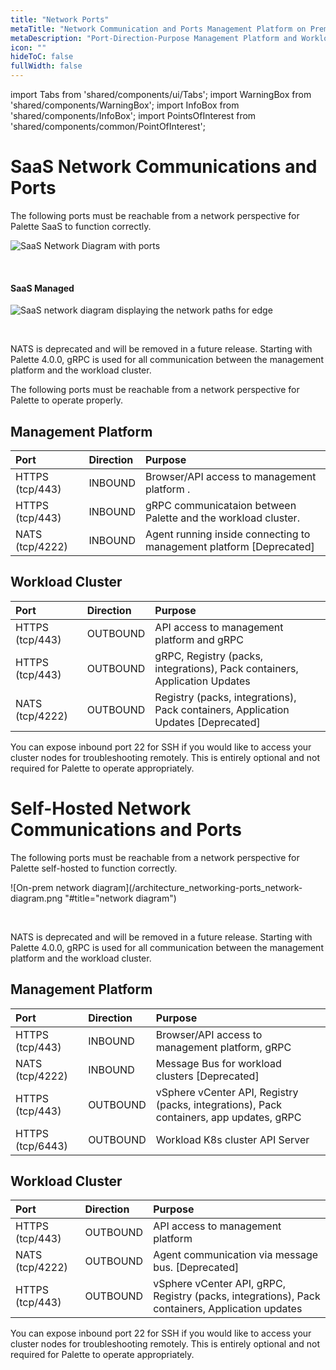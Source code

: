 ```yaml
---
title: "Network Ports"
metaTitle: "Network Communication and Ports Management Platform on Prem"
metaDescription: "Port-Direction-Purpose Management Platform and Workload Clusters"
icon: ""
hideToC: false
fullWidth: false
---
```

 
import Tabs from 'shared/components/ui/Tabs';
import WarningBox from 'shared/components/WarningBox';
import InfoBox from 'shared/components/InfoBox';
import PointsOfInterest from 'shared/components/common/PointOfInterest';


# SaaS Network Communications and Ports

The following ports must be reachable from a network perspective for Palette SaaS to function correctly.

![SaaS Network Diagram with ports](/architecture_networking-ports_saas-network-diagram.png "title=SaaS Network Diagram with ports")

<br />

#### SaaS Managed


![SaaS network diagram displaying the network paths for edge](/architecture_networking-ports_saas-network-diagram-edge.png)


<br />


<WarningBox>

NATS is deprecated and will be removed in a future release. Starting with Palette 4.0.0, gRPC is used for all communication between the management platform and the workload cluster.

</WarningBox>


The following ports must be reachable from a network perspective for Palette to operate properly.

## Management Platform

|Port            |Direction|Purpose                   |    
|:---------------|:---------|:-----------------------|
|HTTPS (tcp/443) |INBOUND        |Browser/API access to management platform .|
|HTTPS (tcp/443) |INBOUND        |gRPC communicataion between Palette and the workload cluster.|
|NATS (tcp/4222) |INBOUND        |Agent running inside connecting to management platform [Deprecated]|


## Workload Cluster


|Port            |Direction | Purpose|
|:---------------|:---------|:--------------|
|HTTPS (tcp/443) |OUTBOUND | API access to management platform and gRPC|
|HTTPS (tcp/443) |OUTBOUND | gRPC, Registry (packs, integrations), Pack containers, Application Updates|
|NATS (tcp/4222) |OUTBOUND |Registry (packs, integrations), Pack containers, Application Updates [Deprecated]|

<InfoBox>

You can expose inbound port 22 for SSH if you would like to access your cluster nodes for troubleshooting remotely. This is entirely optional and not required for Palette to operate appropriately.

</InfoBox>


# Self-Hosted Network Communications and Ports

The following ports must be reachable from a network perspective for Palette self-hosted to function correctly.


![On-prem network diagram](/architecture_networking-ports_network-diagram.png "#title="network diagram")

<br />


<WarningBox>

NATS is deprecated and will be removed in a future release. Starting with Palette 4.0.0, gRPC is used for all communication between the management platform and the workload cluster.

</WarningBox>

## Management Platform

|Port            |Direction|Purpose                   |    
|:---------------|:---------|:-----------------------|
|HTTPS (tcp/443) |INBOUND        |Browser/API access to management platform, gRPC|
|NATS (tcp/4222) |INBOUND        |Message Bus for workload clusters [Deprecated]|
|HTTPS (tcp/443) |OUTBOUND       |vSphere vCenter API,  Registry (packs, integrations), Pack containers, app updates, gRPC|
|HTTPS (tcp/6443)|OUTBOUND       |Workload K8s cluster API Server|


## Workload Cluster


|Port |Direction | Purpose|
|:---------------|:---------|:--------------|
|HTTPS (tcp/443) |OUTBOUND | API access to management platform|
|NATS (tcp/4222) |OUTBOUND       |Agent communication via message bus. [Deprecated] |
|HTTPS (tcp/443) |OUTBOUND       |vSphere vCenter API, gRPC, Registry (packs, integrations), Pack containers, Application updates|

<InfoBox>

You can expose inbound port 22 for SSH if you would like to access your cluster nodes for troubleshooting remotely. This is entirely optional and not required for Palette to operate appropriately.

</InfoBox>